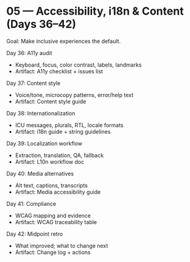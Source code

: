 # 05 — Accessibility, i18n & Content (Days 36–42)

Goal: Make inclusive experiences the default.

Day 36: A11y audit
- Keyboard, focus, color contrast, labels, landmarks
- Artifact: A11y checklist + issues list

Day 37: Content style
- Voice/tone, microcopy patterns, error/help text
- Artifact: Content style guide

Day 38: Internationalization
- ICU messages, plurals, RTL, locale formats
- Artifact: i18n guide + string guidelines

Day 39: Localization workflow
- Extraction, translation, QA, fallback
- Artifact: L10n workflow doc

Day 40: Media alternatives
- Alt text, captions, transcripts
- Artifact: Media accessibility guide

Day 41: Compliance
- WCAG mapping and evidence
- Artifact: WCAG traceability table

Day 42: Midpoint retro
- What improved; what to change next
- Artifact: Change log + actions
